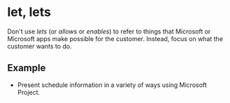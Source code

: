# let, lets

Don't use *lets* (or *allows* or *enables*) to refer to things that Microsoft or Microsoft apps make possible for the customer. Instead, focus on what the customer wants to do.

## Example

- Present schedule information in a variety of ways using Microsoft Project.
